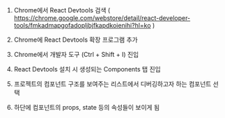1. Chrome에서 React Devtools 검색 ( https://chrome.google.com/webstore/detail/react-developer-tools/fmkadmapgofadopljbjfkapdkoienihi?hl=ko )

2. Chrome에 React Devtools 확장 프로그램 추가

3. Chrome에서 개발자 도구 (Ctrl + Shift + I) 진입

4. React Devtools 설치 시 생성되는 Components 탭 진입

5. 프로젝트의 컴포넌트 구조를 보여주는 리스트에서 디버깅하고자 하는 컴포넌트 선택

6. 하단에 컴포넌트의 props, state 등의 속성들이 보이게 됨